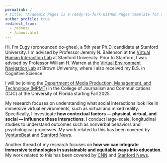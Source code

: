 ```yaml
---
permalink: /
# title: "Academic Pages is a ready-to-fork GitHub Pages template for academic personal websites"
author_profile: true
redirect_from: 
  - /about/
  - /about.html
---
```


Hi, I'm Eugy (pronounced oo-ghee), a 5th year Ph.D. candidate at Stanford University. I'm advised by Professor Jeremy N. Bailenson at the [Virtual Human Interaction Lab](https://vhil.stanford.edu/) at Stanford University. Prior to Stanford, I was advised by Professor William H. Warren at the [Virtual Environment Navigation Lab](https://sites.brown.edu/venlab/about/) at Brown University, where I also received my B.S. in Cognitive Science. 

I will be joining the [Department of Media Production, Management, and Technology (MPMT)](https://www.jou.ufl.edu/mpmt/) in the College of Journalism and Communications (CJC) at the University of Florida starting Fall 2025. 

My research focuses on understanding what social interactions look like in immersive virtual environments, such as virtual and mixed reality. Specifically, I investigate __how contextual factors — physical, virtual, and social — influence these interactions__. I conduct large-scale, longitudinal studies to understand outcomes such as nonverbal behaviors and psychological processes. My work related to this has been covered by [VentureBeat](https://venturebeat.com/games/vr-study-shows-virtual-avatars-and-environments-can-affect-your-mood/) and [Stanford News](https://news.stanford.edu/2022/12/14/vr-real-impact-study-finds/#).

Another thread of my research focuses on __how we can integrate immersive technologies in sustainable and equitable ways into education__. My work related to this has been covered by [CNN](https://www.cnn.com/2022/01/27/tech/vr-classes/index.html) and [Stanford News](https://news.stanford.edu/stories/2021/11/new-class-among-first-taught-entirely-virtual-reality). 
